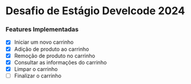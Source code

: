 # Desafio de Estágio Develcode 2024

### Features Implementadas

- [x] Iniciar um novo carrinho
- [x] Adição de produto ao carrinho
- [x] Remoção de produto no carrinho
- [x] Consultar as informações do carrinho
- [x] Limpar o carrinho
- [ ] Finalizar o carrinho